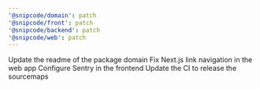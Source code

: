 ```yaml
---
'@snipcode/domain': patch
'@snipcode/front': patch
'@snipcode/backend': patch
'@snipcode/web': patch
---
```


Update the readme of the package domain
Fix Next.js link navigation in the web app
Configure Sentry in the frontend
Update the CI to release the sourcemaps
